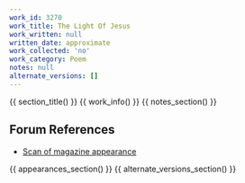 ```yaml
---
work_id: 3270
work_title: The Light Of Jesus
work_written: null
written_date: approximate
work_collected: 'no'
work_category: Poem
notes: null
alternate_versions: []
---
```


{{ section_title() }}
{{ work_info() }}
{{ notes_section() }}
## Forum References
- [Scan of magazine appearance](https://bukowskiforum.com/threads/fleas-in-my-brain-the-light-of-jesus-a-northern-acquaintance-wormwood-review-no-43-1971.12749/)

{{ appearances_section() }}
{{ alternate_versions_section() }}